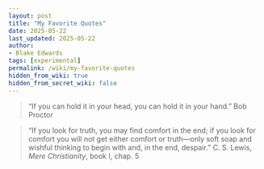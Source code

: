 ```yaml
---
layout: post
title: "My Favorite Quotes"
date: 2025-05-22
last_updated: 2025-05-22
author:
- Blake Edwards
tags: [experimental]
permalink: /wiki/my-favorite-quotes
hidden_from_wiki: true
hidden_from_secret_wiki: false
---
```


<blockquote class="otro-blockquote">
  “If you can hold it in your head, you can hold it in your hand.”
  <span>Bob Proctor</span>
</blockquote>

<blockquote class="otro-blockquote">
  “If you look for truth, you may find comfort in the end; if you look for comfort you will not get either comfort or truth—only soft soap and wishful thinking to begin with and, in the end, despair.”
  <span>C. S. Lewis, <em>Mere Christianity</em>, book I, chap. 5</span>
</blockquote>

<!-- <blockquote class="otro-blockquote">
  “quote”
  <span>auhtor</span>
</blockquote> -->
